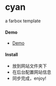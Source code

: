 cyan
===============
a farbox template

#### Demo
+ [Demo](http://blog.caoyue.me)

#### Install
+ 放到网站文件夹下
+ 在后台配置网站信息
+ 同步完成，enjoy!
